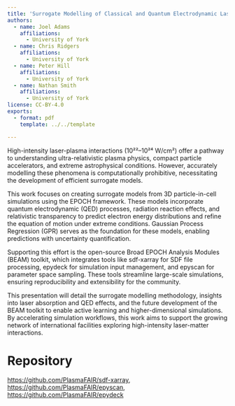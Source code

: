 ```yaml
---
title: 'Surrogate Modelling of Classical and Quantum Electrodynamic Laser Plasma Simulations at Intensities Above 10^22 W/cm^2'
authors:
  - name: Joel Adams
    affiliations:
      - University of York
  - name: Chris Ridgers
    affiliations:
      - University of York
  - name: Peter Hill
    affiliations:
      - University of York
  - name: Nathan Smith
    affiliations:
      - University of York
license: CC-BY-4.0
exports:
  - format: pdf
    template: ../../template

---
```


High-intensity laser-plasma interactions (10²²–10²⁴ W/cm²) offer a pathway to understanding ultra-relativistic plasma physics, compact particle accelerators, and extreme astrophysical conditions. However, accurately modelling these phenomena is computationally prohibitive, necessitating the development of efficient surrogate models.

This work focuses on creating surrogate models from 3D particle-in-cell simulations using the EPOCH framework. These models incorporate quantum electrodynamic (QED) processes, radiation reaction effects, and relativistic transparency to predict electron energy distributions and refine the equation of motion under extreme conditions. Gaussian Process Regression (GPR) serves as the foundation for these models, enabling predictions with uncertainty quantification.

Supporting this effort is the open-source Broad EPOCH Analysis Modules (BEAM) toolkit, which integrates tools like sdf-xarray for SDF file processing, epydeck for simulation input management, and epyscan for parameter space sampling. These tools streamline large-scale simulations, ensuring reproducibility and extensibility for the community.

This presentation will detail the surrogate modelling methodology, insights into laser absorption and QED effects, and the future development of the BEAM toolkit to enable active learning and higher-dimensional simulations. By accelerating simulation workflows, this work aims to support the growing network of international facilities exploring high-intensity laser-matter interactions.

# Repository
https://github.com/PlasmaFAIR/sdf-xarray, https://github.com/PlasmaFAIR/epyscan, https://github.com/PlasmaFAIR/epydeck

